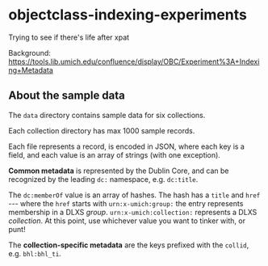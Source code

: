 # objectclass-indexing-experiments

Trying to see if there's life after xpat

Background: https://tools.lib.umich.edu/confluence/display/OBC/Experiment%3A+Indexing+Metadata

## About the sample data

The `data` directory contains sample data for six collections.

Each collection directory has max 1000 sample records.

Each file represents a record, is encoded in JSON, where each key is a field, and each value is an array of strings (with one exception).

**Common metadata** is represented by the Dublin Core, and can be recognized by the leading `dc:` namespace, e.g. `dc:title`.

The `dc:memberOf` value is an array of hashes. The hash has a `title` and `href` --- where the `href` starts with `urn:x-umich:group:` the entry represents membership in a DLXS *group*. `urn:x-umich:collection:` represents a DLXS *collection*. At this point, use whichever value you want to tinker with, or punt!

The **collection-specific metadata** are the keys prefixed with the `collid`, e.g. `bhl:bhl_ti`.

